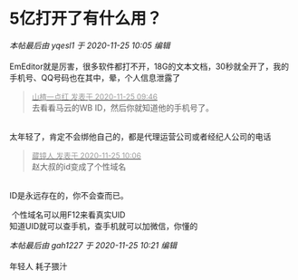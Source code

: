 # 5亿打开了有什么用？


<i class="pstatus"> 本帖最后由 yqesl1 于 2020-11-25 10:05 编辑 </i><br />
<br />
EmEditor就是厉害，很多软件都打不开，18G的文本文档，30秒就全开了，我的手机号、QQ号码也在其中，晕，个人信息泄露了

<div class="quote"><blockquote><font size="2"><a href="https://www.hostloc.com/forum.php?mod=redirect&amp;goto=findpost&amp;pid=9513132&amp;ptid=771062" target="_blank"><font color="#999999">山楂一点红 发表于 2020-11-25 09:46</font></a></font><br />
去看看马云的WB ID，然后你就知道他的手机号了。</blockquote></div><br />
太年轻了，肯定不会绑他自己的，都是代理运营公司或者经纪人公司的电话<img src="static/image/smiley/yct/022.gif" smilieid="42" border="0" alt="" />

<div class="quote"><blockquote><font size="2"><a href="https://www.hostloc.com/forum.php?mod=redirect&amp;goto=findpost&amp;pid=9513291&amp;ptid=771062" target="_blank"><font color="#999999">藏镜人 发表于 2020-11-25 10:06</font></a></font><br />
赵大叔的id变成了个性域名</blockquote></div><br />
ID是永远存在的，你不会查而已。

<img src="static/image/smiley/yct/022.gif" smilieid="42" border="0" alt="" /> 个性域名可以用F12来看真实UID<br />
知道UID就可以查手机，查手机就可以加微信，你懂的

<i class="pstatus"> 本帖最后由 gah1227 于 2020-11-25 10:21 编辑 </i><br />
<br />
年轻人 耗子猥汁
